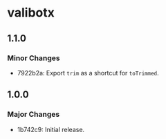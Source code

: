 # valibotx

## 1.1.0

### Minor Changes

- 7922b2a: Export `trim` as a shortcut for `toTrimmed`.

## 1.0.0

### Major Changes

- 1b742c9: Initial release.
